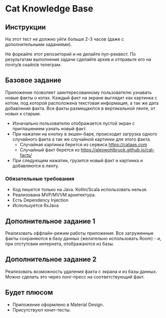 # Cat Knowledge Base

## Инструкции
На этот тест не должно уйти больше 2-3 часов (даже с дополнительными заданиями). 

Не форкайте этот репозиторий и не делайте пул-реквест. По результатам выполнения задачи сделайте архив и отправьте его на почту/в скайп/в телеграм.

## Базовое задание

Приложение позволяет заинтересованному пользователю узнавать новые факты о котах.
Каждый факт на экране выглядит как картинка с котом, под которой расположена текстовая информация, а так же дата добавления факта.
Все факты размещаются в вертикальной ленте, от новых к старым.

* Изначально пользователю отображается пустой экран с приглашением узнать новый факт. 
* При нажатии на кнопку в экшен-баре, происходит загрузка одного случайного факта а так же случайной картинки для этого факта.
  - Случайная картинка берется из сервиса https://cataas.com
  - Cлучайный факт берется из https://alexwohlbruck.github.io/cat-facts/
* При следующем нажатии, грузится новый факт и картинка и добавляются в ленту.

### Обязательные требования
- Код пишется только на Java. Kotlin/Scala использовать нельзя.
- Реализована MVP/MVVM архитектура.
- Есть Dependency Injection
- Используется RxJava

## Дополнительное задание 1
Реализовать оффлайн-режим работы приложения. 
Все загруженные факты сохраняются в базу данных (желательно использовать Room) - и, при отстутсвии интернета, отображаются из базы.

## Дополнительное задание 2
Реализовать возможность удаления факта с экрана и из базы данных. 
Можно сделать это через лонг-пресс на соответствующий факт.

## Будет плюсом
- Приложение оформлено в Material Design.
- Присутствуют юнит-тесты.

